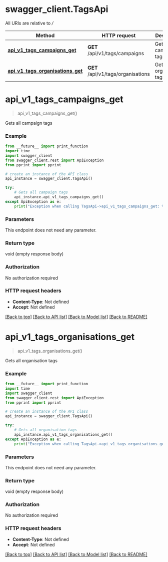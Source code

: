 # swagger_client.TagsApi

All URIs are relative to */*

Method | HTTP request | Description
------------- | ------------- | -------------
[**api_v1_tags_campaigns_get**](TagsApi.md#api_v1_tags_campaigns_get) | **GET** /api/v1/tags/campaigns | Gets all campaign tags
[**api_v1_tags_organisations_get**](TagsApi.md#api_v1_tags_organisations_get) | **GET** /api/v1/tags/organisations | Gets all organisation tags

# **api_v1_tags_campaigns_get**
> api_v1_tags_campaigns_get()

Gets all campaign tags

### Example
```python
from __future__ import print_function
import time
import swagger_client
from swagger_client.rest import ApiException
from pprint import pprint

# create an instance of the API class
api_instance = swagger_client.TagsApi()

try:
    # Gets all campaign tags
    api_instance.api_v1_tags_campaigns_get()
except ApiException as e:
    print("Exception when calling TagsApi->api_v1_tags_campaigns_get: %s\n" % e)
```

### Parameters
This endpoint does not need any parameter.

### Return type

void (empty response body)

### Authorization

No authorization required

### HTTP request headers

 - **Content-Type**: Not defined
 - **Accept**: Not defined

[[Back to top]](#) [[Back to API list]](../README.md#documentation-for-api-endpoints) [[Back to Model list]](../README.md#documentation-for-models) [[Back to README]](../README.md)

# **api_v1_tags_organisations_get**
> api_v1_tags_organisations_get()

Gets all organisation tags

### Example
```python
from __future__ import print_function
import time
import swagger_client
from swagger_client.rest import ApiException
from pprint import pprint

# create an instance of the API class
api_instance = swagger_client.TagsApi()

try:
    # Gets all organisation tags
    api_instance.api_v1_tags_organisations_get()
except ApiException as e:
    print("Exception when calling TagsApi->api_v1_tags_organisations_get: %s\n" % e)
```

### Parameters
This endpoint does not need any parameter.

### Return type

void (empty response body)

### Authorization

No authorization required

### HTTP request headers

 - **Content-Type**: Not defined
 - **Accept**: Not defined

[[Back to top]](#) [[Back to API list]](../README.md#documentation-for-api-endpoints) [[Back to Model list]](../README.md#documentation-for-models) [[Back to README]](../README.md)


